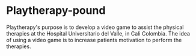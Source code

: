 # Playtherapy-pound
Playtherapy's purpose is to develop a video game to assist the physical therapies at the Hospital Universitario del Valle, in Cali Colombia. The idea of using a video game is to increase patients motivation to perform the therapies.
